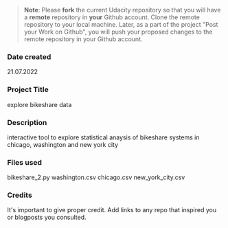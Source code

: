 >**Note**: Please **fork** the current Udacity repository so that you will have a **remote** repository in **your** Github account. Clone the remote repository to your local machine. Later, as a part of the project "Post your Work on Github", you will push your proposed changes to the remote repository in your Github account.

### Date created
21.07.2022

### Project Title
explore bikeshare data

### Description
interactive tool to explore statistical anaysis of bikeshare systems in chicago, washington and new york city

### Files used
bikeshare_2.py
washington.csv
chicago.csv
new_york_city.csv

### Credits
It's important to give proper credit. Add links to any repo that inspired you or blogposts you consulted.

